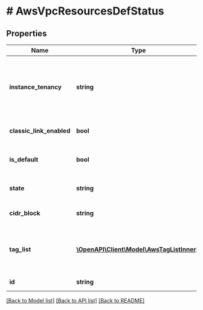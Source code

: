 # # AwsVpcResourcesDefStatus

## Properties

Name | Type | Description | Notes
------------ | ------------- | ------------- | -------------
**instance_tenancy** | **string** | The supported tenancy options for instances launched into the VPC. | [optional]
**classic_link_enabled** | **bool** | Whether ClassicLink is enabled. | [optional]
**is_default** | **bool** | Whether the VPC is the default VPC. | [optional]
**state** | **string** | State of the AWS resource | [optional]
**cidr_block** | **string** | The CIDR block for the VPC. | [optional]
**tag_list** | [**\OpenAPI\Client\Model\AwsTagListInner[]**](AwsTagListInner.md) | The AWS Tags associated with any AWS resource | [optional]
**id** | **string** | The AWS ID of the VPC. | [optional]

[[Back to Model list]](../../README.md#models) [[Back to API list]](../../README.md#endpoints) [[Back to README]](../../README.md)
